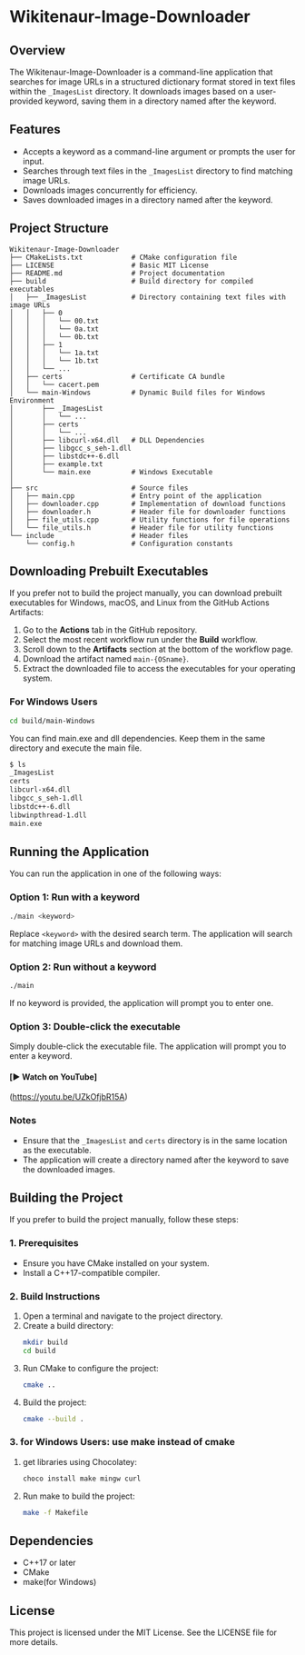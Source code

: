 # Wikitenaur-Image-Downloader

## Overview
The Wikitenaur-Image-Downloader is a command-line application that searches for image URLs in a structured dictionary format stored in text files within the `_ImagesList` directory. It downloads images based on a user-provided keyword, saving them in a directory named after the keyword.

## Features
- Accepts a keyword as a command-line argument or prompts the user for input.
- Searches through text files in the `_ImagesList` directory to find matching image URLs.
- Downloads images concurrently for efficiency.
- Saves downloaded images in a directory named after the keyword.

## Project Structure
```
Wikitenaur-Image-Downloader
├── CMakeLists.txt            # CMake configuration file
├── LICENSE                   # Basic MIT License
├── README.md                 # Project documentation
├── build                     # Build directory for compiled executables
│   ├── _ImagesList           # Directory containing text files with image URLs
│   │   ├── 0
│   │   │   └── 00.txt
│   │   │   └── 0a.txt
│   │   │   └── 0b.txt
│   │   ├── 1
│   │   │   └── 1a.txt
│   │   │   └── 1b.txt
│   │   └── ...
│   ├── certs                 # Certificate CA bundle
│   │   └── cacert.pem
│   └── main-Windows          # Dynamic Build files for Windows Environment
│       ├── _ImagesList
│       │   └── ...
│       ├── certs
│       │   └── ...
│       ├── libcurl-x64.dll   # DLL Dependencies
│       ├── libgcc_s_seh-1.dll
│       ├── libstdc++-6.dll
│       ├── example.txt
│       └── main.exe          # Windows Executable
│
├── src                       # Source files
│   ├── main.cpp              # Entry point of the application
│   ├── downloader.cpp        # Implementation of download functions
│   ├── downloader.h          # Header file for downloader functions
│   ├── file_utils.cpp        # Utility functions for file operations
│   └── file_utils.h          # Header file for utility functions
└── include                   # Header files
    └── config.h              # Configuration constants
```

## Downloading Prebuilt Executables

If you prefer not to build the project manually, you can download prebuilt executables for Windows, macOS, and Linux from the GitHub Actions Artifacts:

1. Go to the **Actions** tab in the GitHub repository.
2. Select the most recent workflow run under the **Build** workflow.
3. Scroll down to the **Artifacts** section at the bottom of the workflow page.
4. Download the artifact named `main-{OSname}`.
5. Extract the downloaded file to access the executables for your operating system.

### For Windows Users
```bash
cd build/main-Windows
```
You can find main.exe and dll dependencies. Keep them in the same directory and execute the main file.
```bash
$ ls
_ImagesList
certs
libcurl-x64.dll
libgcc_s_seh-1.dll
libstdc++-6.dll
libwinpthread-1.dll
main.exe
```

## Running the Application

You can run the application in one of the following ways:

### Option 1: Run with a keyword
```bash
./main <keyword>
```
Replace `<keyword>` with the desired search term. The application will search for matching image URLs and download them.

### Option 2: Run without a keyword
```bash
./main
```
If no keyword is provided, the application will prompt you to enter one.

### Option 3: Double-click the executable
Simply double-click the executable file. The application will prompt you to enter a keyword.

#### [▶️ Watch on YouTube]

(https://youtu.be/UZkOfjbR15A)

### Notes
- Ensure that the `_ImagesList` and `certs` directory is in the same location as the executable.
- The application will create a directory named after the keyword to save the downloaded images.

## Building the Project

If you prefer to build the project manually, follow these steps:

### 1. Prerequisites
- Ensure you have CMake installed on your system.
- Install a C++17-compatible compiler.

### 2. Build Instructions
1. Open a terminal and navigate to the project directory.
2. Create a build directory:
   ```bash
   mkdir build
   cd build
   ```
3. Run CMake to configure the project:
   ```bash
   cmake ..
   ```
4. Build the project:
   ```bash
   cmake --build .
   ```

### 3. for Windows Users: use make instead of cmake
1. get libraries using Chocolatey:
   ```bash
   choco install make mingw curl
   ```
2. Run make to build the project:
   ```bash
   make -f Makefile
   ```

## Dependencies
- C++17 or later
- CMake
- make(for Windows)

## License
This project is licensed under the MIT License. See the LICENSE file for more details.